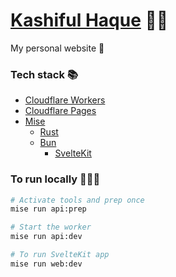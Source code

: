 # [**Kashiful Haque**](https://ifkash.dev) 🧑🏽
My personal website 👋

### **Tech stack** 📚
- [Cloudflare Workers](https://workers.cloudflare.com)
- [Cloudflare Pages](https://pages.cloudflare.com)
- [Mise](https://mise.jdx.dev)
  - [Rust](https://rust-lang.org)
  - [Bun](https://bun.sh)
    - [SvelteKit](https://kit.svelte.dev)

### **To run locally** 🏃🏼‍♂️
```sh
# Activate tools and prep once
mise run api:prep

# Start the worker
mise run api:dev

# To run SvelteKit app
mise run web:dev
```
